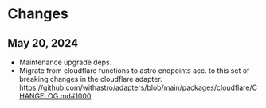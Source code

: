 # Changes

## May 20, 2024
- Maintenance upgrade deps. 
- Migrate from cloudflare functions to astro endpoints acc. to this set of breaking changes in the cloudflare adapter.  https://github.com/withastro/adapters/blob/main/packages/cloudflare/CHANGELOG.md#1000